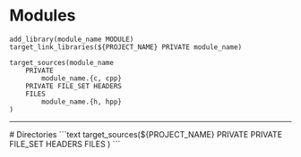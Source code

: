 # Modules
```text
add_library(module_name MODULE)
target_link_libraries(${PROJECT_NAME} PRIVATE module_name)

target_sources(module_name 
	PRIVATE 
		module_name.{c, cpp}
	PRIVATE FILE_SET HEADERS
	FILES
		module_name.{h, hpp}
)
```
<hr>
# Directories
```text
target_sources(${PROJECT_NAME} 
	PRIVATE 
	PRIVATE FILE_SET HEADERS
	FILES
)
```
